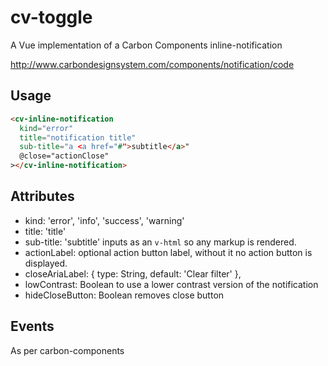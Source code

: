 # cv-toggle

A Vue implementation of a Carbon Components inline-notification

http://www.carbondesignsystem.com/components/notification/code

## Usage

```html
<cv-inline-notification
  kind="error"
  title="notification title"
  sub-title="a <a href="#">subtitle</a>"
  @close="actionClose"
></cv-inline-notification>
```

## Attributes

- kind: 'error', 'info', 'success', 'warning'
- title: 'title'
- sub-title: 'subtitle' inputs as an `v-html` so any markup is rendered.
- actionLabel: optional action button label, without it no action button is displayed.
- closeAriaLabel: { type: String, default: 'Clear filter' },
- lowContrast: Boolean to use a lower contrast version of the notification
- hideCloseButton: Boolean removes close button

## Events

As per carbon-components
